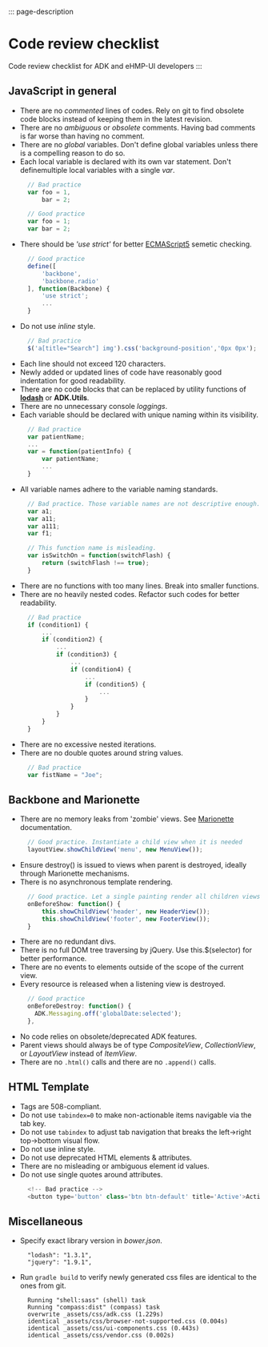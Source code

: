 ::: page-description
# Code review checklist #
Code review checklist for ADK and eHMP-UI developers
:::

## JavaScript in general ##
+ There are no _commented_ lines of codes. Rely on git to find obsolete code blocks instead of keeping them in the latest revision.
+ There are no _ambiguous_ or _obsolete_ comments.  Having bad comments is far worse than having no comment.
+ There are no _global_ variables.  Don't define global variables unless there is a compelling reason to do so.
+ Each local variable is declared with its own var statement.  Don't definemultiple local variables with a single _var_.
  ```JavaScript
    // Bad practice
    var foo = 1,
        bar = 2;
  ```
  ```JavaScript
    // Good practice
    var foo = 1;
    var bar = 2;
  ```
+ There should be _'use strict'_ for better [ECMAScript5](https://developer.mozilla.org/en-US/docs/Web/JavaScript/Reference/Strict_mode) semetic checking.
  ```JavaScript
    // Good practice
    define([
        'backbone',
        'backbone.radio'
    ], function(Backbone) {
        'use strict';
        ...
    }
  ```
+ Do not use _inline_ style.
  ```JavaScript
    // Bad practice
    $('a[title="Search"] img').css('background-position','0px 0px');
  ```
+ Each line should not exceed 120 characters.
+ Newly added or updated lines of code have reasonably good indentation for good readability.
+ There are no code blocks that can be replaced by utility functions of __[lodash](https://lodash.com/docs)__ or __ADK.Utils__.
+ There are no unnecessary console _loggings_.
+ Each variable should be declared with unique naming within its visibility.
  ```JavaScript
    // Bad practice
    var patientName;
    ...
    var = function(patientInfo) {
        var patientName;
        ...
    }
  ```
+ All variable names adhere to the variable naming standards.
  ```JavaScript
    // Bad practice. Those variable names are not descriptive enough.
    var a1;
    var a11;
    var a111;
    var f1;

    // This function name is misleading.
    var isSwitchOn = function(switchFlash) {
        return (switchFlash !== true);
    }

  ```
+ There are no functions with too many lines.  Break into smaller functions.
+ There are no heavily nested codes. Refactor such codes for better readability.
  ```JavaScript
    // Bad practice
    if (condition1) {
        ...
        if (condition2) {
            ...
            if (condition3) {
                ...
                if (condition4) {
                    ...
                    if (condition5) {
                        ...
                    }
                }
            }
        }
    }
  ```
* There are no excessive nested iterations.
* There are no double quotes around string values.
  ```JavaScript
    // Bad practice
    var fistName = "Joe";
  ```
## Backbone and Marionette ##
* There are no memory leaks from 'zombie' views. See [Marionette](http://marionettejs.com/docs/v2.4.1/marionette.layoutview.html#re-rendering-a-layoutview) documentation.
  ```JavaScript
    // Good practice. Instantiate a child view when it is needed
    layoutView.showChildView('menu', new MenuView());
  ```
* Ensure destroy() is issued to views when parent is destroyed, ideally through Marionette mechanisms.
* There is no asynchronous template rendering.
  ```JavaScript
    // Good practice. Let a single painting render all children views
    onBeforeShow: function() {
        this.showChildView('header', new HeaderView());
        this.showChildView('footer', new FooterView());
    }
  ```
* There are no redundant divs.
* There is no full DOM tree traversing by jQuery.  Use this.$(selector) for better performance.
* There are no events to elements outside of the scope of the current view.
* Every resource is released when a listening view is destroyed.
  ```JavaScript
    // Good practice
    onBeforeDestroy: function() {
      ADK.Messaging.off('globalDate:selected');
    },
  ```
* No code relies on obsolete/deprecated ADK features.
* Parent views should always be of type _CompositeView_, _CollectionView_, or _LayoutView_ instead of _ItemView_.
* There are no `.html()` calls and there are no `.append()` calls.

## HTML Template ##
* Tags are 508-compliant.
* Do not use `tabindex=0` to make non-actionable items navigable via the tab key.
* Do not use `tabindex` to adjust tab navigation that breaks the left->right top->bottom visual flow.
* Do not use inline style.
* Do not use deprecated HTML elements & attributes.
* There are no misleading or ambiguous element id values.
* Do not use single quotes around attributes.
  ```JavaScript
    <!-- Bad practice -->
    <button type='button' class='btn btn-default' title='Active'>Active</button>
  ```
## Miscellaneous ##
* Specify exact library version in _bower.json_.
  ```
    "lodash": "1.3.1",
    "jquery": "1.9.1",
  ```
* Run `gradle build` to verify newly generated css files are identical to the ones from git.
  ```
    Running "shell:sass" (shell) task
    Running "compass:dist" (compass) task
    overwrite _assets/css/adk.css (1.229s)
    identical _assets/css/browser-not-supported.css (0.004s)
    identical _assets/css/ui-components.css (0.443s)
    identical _assets/css/vendor.css (0.002s)
  ```